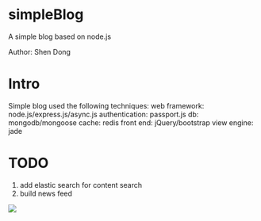 # simpleBlog
A simple blog based on node.js

Author: Shen Dong

# Intro
Simple blog used the following techniques:
   web framework: node.js/express.js/async.js
   authentication: passport.js
   db: mongodb/mongoose
   cache: redis
   front end: jQuery/bootstrap
   view engine: jade
   

# TODO

1. add elastic search for content search
2. build news feed 

![](./simpleBlog_demo.gif)

